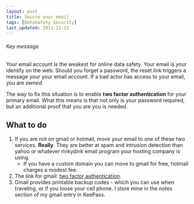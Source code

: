 ```yaml
---
layout: post
title: Secure your email
tags: [DataSafety Security]
last_updated: 2011-12-21
---
```


###### Key message
Your email account is the weakest for online data safety. Your email is your identify on the web. Should you forget a password, the reset link triggers a message your your email account. If a bad actor has access to your email, you are _owned_.

The way to fix this situation is to enable **two factor authentication** for your primary email. What this means is that not only is your password required, but an additional proof that you are you is needed. 

## What to do
1. If you are not on gmail or hotmail, move your email to one of these two services. **Really**. They are better at spam and intrusion detection than yahoo or whatever rinkydink email program your hosting company is using. 
	* If you have a custom domain you can move to gmail for free, hotmail charges a modest fee.
1. The link for gmail: [two factor authentication](https://accounts.google.com/SmsAuthConfig?hl=en). 
1. Gmail provides printable backup codes - which you can use when traveling, or if you loose your cell phone. I store mine in the notes section of my gmail entry in KeePass.
